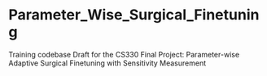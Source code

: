 # Parameter_Wise_Surgical_Finetuning
Training codebase Draft for the CS330 Final Project: Parameter-wise Adaptive Surgical Finetuning with Sensitivity Measurement
